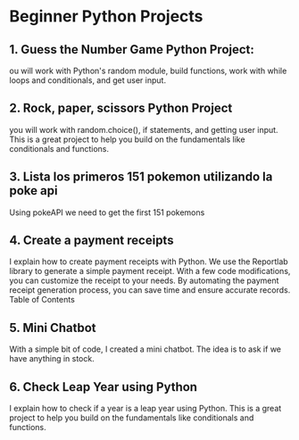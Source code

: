 # Beginner Python Projects

## 1. Guess the Number Game Python Project:  

ou will work with Python's random module, build functions, work with while loops and conditionals, and get user input.

## 2. Rock, paper, scissors Python Project  
you will work with random.choice(), if statements, and getting user input. This is a great project to help you build on the fundamentals like conditionals and functions.  

## 3. Lista los primeros 151 pokemon utilizando la poke api  
Using pokeAPI we need to get the first 151 pokemons  

## 4. Create a payment receipts  
I explain how to create payment receipts with Python. We use the Reportlab library to generate a simple payment receipt. With a few code modifications, you can customize the receipt to your needs. By automating the payment receipt generation process, you can save time and ensure accurate records.  
Table of Contents  

## 5. Mini Chatbot  
With a simple bit of code, I created a mini chatbot. The idea is to ask if we have anything in stock. 

## 6. Check Leap Year using Python  
I explain how to check if a year is a leap year using Python. This is a great project to help you build on the fundamentals like conditionals and functions.  

